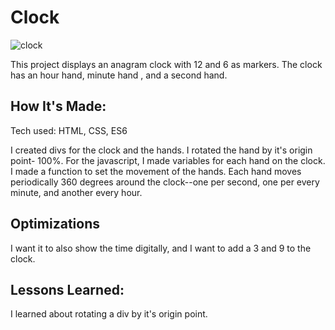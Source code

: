 # Clock
![clock](https://user-images.githubusercontent.com/22990146/37186488-be12e542-2313-11e8-986d-be4acd440982.png)

This project displays an anagram clock with 12 and 6 as markers. The clock has an hour hand, minute hand , and a second hand. 

## How It's Made:
Tech used: HTML, CSS, ES6


I created divs for the clock and the hands. I rotated the hand by it's origin point- 100%. For the javascript, I made variables for each hand on the clock. I made a function to set the movement of the hands. Each hand moves periodically 360 degrees around the clock--one per second, one per every minute, and another every hour. 
## Optimizations
I want it to also show the time digitally, and I want to add a 3 and 9 to the clock. 
## Lessons Learned:
I learned about rotating a div by it's origin point. 
